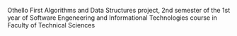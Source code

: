 Othello
First Algorithms and Data Structures project, 2nd semester of the 1st year of Software Engeneering and Informational Technologies course in Faculty of Technical Sciences
